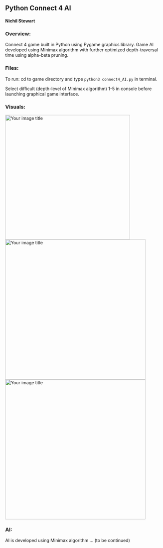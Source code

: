 ## Python Connect 4 AI 
#### Nichil Stewart

### Overview:
Connect 4 game built in Python using Pygame graphics library. Game AI developed using 
Minimax algorithm with further optimized depth-traversal time using alpha-beta pruning. 

### Files:
To run: cd to game directory and type `python3 connect4_AI.py` in terminal.

Select difficult (depth-level of Minimax algorithm) 1-5 in console before launching 
graphical game interface. 

### Visuals:
<img src="https://raw.githubusercontent.com/nichilstewart/connect4-game-ai/main/imgs/ui.png" alt="Your image title" width="400"/>

<img src="https://raw.githubusercontent.com/nichilstewart/connect4-game-ai/main/imgs/game1.png" alt="Your image title" width="450"/>

<img src="https://raw.githubusercontent.com/nichilstewart/connect4-game-ai/main/imgs/game2.png" alt="Your image title" width="450"/>
 
### AI:
AI is developed using Minimax algorithm ... (to be continued)

